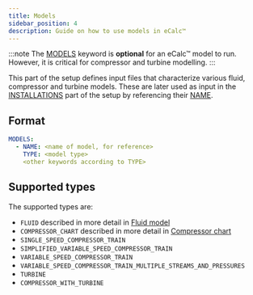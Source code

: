 ```yaml
---
title: Models
sidebar_position: 4
description: Guide on how to use models in eCalc™ 
---
```


:::note
The [MODELS](/about/references/keywords/MODELS.md) keyword is **optional** for an eCalc™ model to run. However, it is critical for compressor and turbine modelling.
:::

This part of the setup defines input files that characterize various fluid, compressor and turbine models. These are later used as input in the [INSTALLATIONS](../../../references/keywords/INSTALLATIONS) part of the setup by referencing their [NAME](../../../references/keywords/NAME).

## Format

~~~~~~~~yaml
MODELS:
  - NAME: <name of model, for reference>
    TYPE: <model type>
    <other keywords according to TYPE>
~~~~~~~~

## Supported types

The supported types are:

- `FLUID` described in more detail in [Fluid model](/about/modelling/setup/models/fluid_model.md)
- `COMPRESSOR_CHART` described in more detail in [Compressor chart](/about/modelling/setup/models/compressor_modelling/compressor_charts/index.md)
- `SINGLE_SPEED_COMPRESSOR_TRAIN`
- `SIMPLIFIED_VARIABLE_SPEED_COMPRESSOR_TRAIN`
- `VARIABLE_SPEED_COMPRESSOR_TRAIN`
- `VARIABLE_SPEED_COMPRESSOR_TRAIN_MULTIPLE_STREAMS_AND_PRESSURES`
- `TURBINE`
- `COMPRESSOR_WITH_TURBINE`
